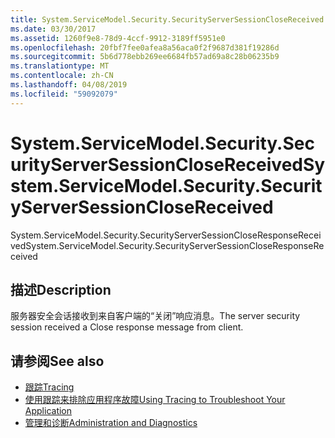 ```yaml
---
title: System.ServiceModel.Security.SecurityServerSessionCloseReceived
ms.date: 03/30/2017
ms.assetid: 1260f9e8-78d9-4ccf-9912-3189ff5951e0
ms.openlocfilehash: 20fbf7fee0afea8a56aca0f2f9687d381f19286d
ms.sourcegitcommit: 5b6d778ebb269ee6684fb57ad69a8c28b06235b9
ms.translationtype: MT
ms.contentlocale: zh-CN
ms.lasthandoff: 04/08/2019
ms.locfileid: "59092079"
---
```

# <a name="systemservicemodelsecuritysecurityserversessionclosereceived"></a><span data-ttu-id="33b06-102">System.ServiceModel.Security.SecurityServerSessionCloseReceived</span><span class="sxs-lookup"><span data-stu-id="33b06-102">System.ServiceModel.Security.SecurityServerSessionCloseReceived</span></span>
<span data-ttu-id="33b06-103">System.ServiceModel.Security.SecurityServerSessionCloseResponseReceived</span><span class="sxs-lookup"><span data-stu-id="33b06-103">System.ServiceModel.Security.SecurityServerSessionCloseResponseReceived</span></span>  
  
## <a name="description"></a><span data-ttu-id="33b06-104">描述</span><span class="sxs-lookup"><span data-stu-id="33b06-104">Description</span></span>  
 <span data-ttu-id="33b06-105">服务器安全会话接收到来自客户端的“关闭”响应消息。</span><span class="sxs-lookup"><span data-stu-id="33b06-105">The server security session received a Close response message from client.</span></span>  
  
## <a name="see-also"></a><span data-ttu-id="33b06-106">请参阅</span><span class="sxs-lookup"><span data-stu-id="33b06-106">See also</span></span>

- [<span data-ttu-id="33b06-107">跟踪</span><span class="sxs-lookup"><span data-stu-id="33b06-107">Tracing</span></span>](../../../../../docs/framework/wcf/diagnostics/tracing/index.md)
- [<span data-ttu-id="33b06-108">使用跟踪来排除应用程序故障</span><span class="sxs-lookup"><span data-stu-id="33b06-108">Using Tracing to Troubleshoot Your Application</span></span>](../../../../../docs/framework/wcf/diagnostics/tracing/using-tracing-to-troubleshoot-your-application.md)
- [<span data-ttu-id="33b06-109">管理和诊断</span><span class="sxs-lookup"><span data-stu-id="33b06-109">Administration and Diagnostics</span></span>](../../../../../docs/framework/wcf/diagnostics/index.md)
